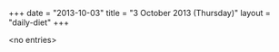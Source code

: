 +++
date = "2013-10-03"
title = "3 October 2013 (Thursday)"
layout = "daily-diet"
+++


\<no entries\>
